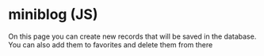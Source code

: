 # miniblog (JS)
On this page you can create new records that will be saved in the database. You can also add them to favorites and delete them from there
